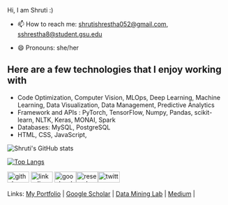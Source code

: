 



Hi, I am Shruti :)

- 📫 How to reach me: shrutishrestha052@gmail.com, sshrestha8@student.gsu.edu

- 😄 Pronouns: she/her


## Here are a few technologies that I enjoy working with

* Code Optimization, Computer Vision, MLOps, Deep Learning, Machine Learning, Data Visualization, Data Management, Predictive Analytics
* Framework and APIs : PyTorch, TensorFlow, Numpy, Pandas, scikit-learn, NLTK, Keras, MONAI, Spark
* Databases: MySQL, PostgreSQL
* HTML, CSS, JavaScript,


![Shruti's GitHub stats](https://github-readme-stats.vercel.app/api?username=shrutishrestha&show_icons=true&theme=radical)

[![Top Langs](https://github-readme-stats.vercel.app/api/top-langs/?username=shrutishrestha&layout=compact&show_icons=true&theme=radical)](https://github.com/shrutishrestha/github-readme-stats)


[<img src='https://cdn.jsdelivr.net/npm/simple-icons@3.0.1/icons/github.svg' alt='github' height='25'  width='50'>](https://github.com/shrutishrestha)             [<img src='https://cdn.jsdelivr.net/npm/simple-icons@3.0.1/icons/linkedin.svg' alt='linkedin' height='25' width='50'>](https://www.linkedin.com/in//shruti-shrestha-6bb52010a/) [<img src='https://cdn.jsdelivr.net/npm/simple-icons@3.0.1/icons/googlescholar.svg' alt='googlescholar' height='25' width='50'>](https://scholar.google.com/citations?user=zTMdFS8AAAAJ&hl=en)[<img src='https://cdn.jsdelivr.net/npm/simple-icons@3.0.1/icons/researchgate.svg' alt='researchgate' height='25' width='50'>](https://researchgate.net/profile/Shruti-Shrestha-4/)[<img src='https://cdn.jsdelivr.net/npm/simple-icons@3.0.1/icons/twitter.svg' alt='twitter' height='25' width='50'>](https://twitter.com/shrutishresthaa)


Links: 
[My Portfolio](https://shrutishrestha.github.io/) | 
[Google Scholar](https://scholar.google.com/citations?hl=en&user=zTMdFS8AAAAJ&view_op=list_works&gmla=AJsN-F614r81o5vWy5BM6mimW73E5c47OLAdxRHEL_gYWY1Ibhlv7FyJsafU20LJMAsUEo9jLk52aBlKSdJlNZjAFCf7eEbgxFpZY4XeyOPF_Dbh7-Shwnw) | 
[Data Mining Lab](https://sites.google.com/view/dmlab/team/shruti-shrestha?authuser=0) | 
[Medium](https://medium.com/@shruti.shrestha) |

